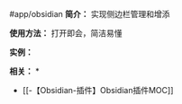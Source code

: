 #app/obsidian
**简介：**
实现侧边栏管理和增添

**使用方法：**
打开即会，简洁易懂

**实例：**


**相关：**
* 
* [[-【Obsidian-插件】Obsidian插件MOC]]
